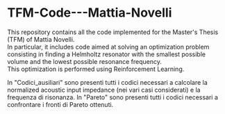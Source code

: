 # TFM-Code---Mattia-Novelli
This repository contains all the code implemented for the Master's Thesis (TFM) of Mattia Novelli.  
In particular, it includes code aimed at solving an optimization problem consisting in finding a Helmholtz resonator with the smallest possible volume and the lowest possible resonance frequency.  
This optimization is performed using Reinforcement Learning.

In "Codici_ausiliari" sono presenti tutti i codici necessari a calcolare la normalized acoustic input impedance (nei vari casi considerati) e la frequenza di risonanza.
In "Pareto" sono presenti tutti i codici necessari a confrontare i fronti di Pareto ottenuti.

 

